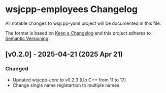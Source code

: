 # wsjcpp-employees Changelog

All notable changes to wsjcpp-yaml project will be documented in this file.

The format is based on [Keep a Changelog](http://keepachangelog.com/)
and this project adheres to [Semantic Versioning](http://semver.org/).

## [v0.2.0] - 2025-04-21 (2025 Apr 21)

### Changed

- Updated wsjcpp-core to v0.2.3 (Up C++ from 11 to 17)
- Change single name registartion to multiple names
